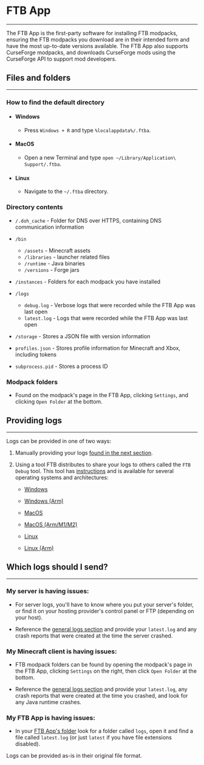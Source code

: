 # FTB App

-----

The FTB App is the first-party software for installing FTB modpacks, ensuring the FTB modpacks you download are in their intended form and have the most up-to-date versions available. The FTB App also supports CurseForge modpacks, and downloads CurseForge mods using the CurseForge API to support mod developers.

## Files and folders

-----

### How to find the default directory

- #### Windows
    - Press `Windows + R` and type `%localappdata%/.ftba`.
- #### MacOS
    - Open a new Terminal and type `open ~/Library/Application\ Support/.ftba`.
- #### Linux
    - Navigate to the `~/.ftba` directory.

### Directory contents

- `/.doh_cache` - Folder for DNS over HTTPS, containing DNS communication information

- `/bin`
    - `/assets` - Minecraft assets
    - `/libraries` - launcher related files
    - `/runtime` - Java binaries
    - `/versions` - Forge jars

- `/instances` - Folders for each modpack you have installed

- `/logs`
    - `debug.log` - Verbose logs that were recorded while the FTB App was last open
    - `latest.log` - Logs that were recorded while the FTB App was last open
    
- `/storage` - Stores a JSON file with version information
- `profiles.json` - Stores profile information for Minecraft and Xbox, including tokens
- `subprocess.pid` - Stores a process ID

### Modpack folders

- Found on the modpack's page in the FTB App, clicking `Settings`, and clicking `Open Folder` at the bottom.

## Providing logs

-----

Logs can be provided in one of two ways:

1. Manually providing your logs [found in the next section](#which-logs-should-i-send).

2. Using a tool FTB distributes to share your logs to others called the `FTB Debug` tool. This tool has [instructions](https://go.ftb.team/ftbdbg-support) and is available for several operating systems and architectures:

    - [Windows](https://dist.creeper.host/tools/ftb-debug/ftb-debug.exe)

    - [Windows (Arm)](https://dist.creeper.host/tools/ftb-debug/ftb-debug-arm64.exe)

    - [MacOS](https://dist.creeper.host/tools/ftb-debug/ftb-debug-macos)

    - [MacOS (Arm/M1/M2)](https://dist.creeper.host/tools/ftb-debug/ftb-debug-macos-arm64)

    - [Linux](https://dist.creeper.host/tools/ftb-debug/ftb-debug-linux)

    - [Linux (Arm)](https://dist.creeper.host/tools/ftb-debug/ftb-debug-linux-arm)

## Which logs should I send?

-----

### My server is having issues:

- For server logs, you'll have to know where you put your server's folder, or find it on your hosting provider's control panel or FTP (depending on your host).

- Reference the [general logs section](debugging.md#logs) and provide your `latest.log` and any crash reports that were created at the time the server crashed.

### My Minecraft client is having issues:

- FTB modpack folders can be found by opening the modpack's page in the FTB App, clicking `Settings` on the right, then click `Open Folder` at the bottom.

- Reference the [general logs section](debugging.md#logs) and provide your `latest.log`, any crash reports that were created at the time you crashed, and look for any Java runtime crashes.

### My FTB App is having issues:

- In your [FTB App's folder](#how-to-find-the-default-directory) look for a folder called `logs`, open it and find a file called `latest.log` (or just `latest` if you have file extensions disabled).

Logs can be provided as-is in their original file format.
